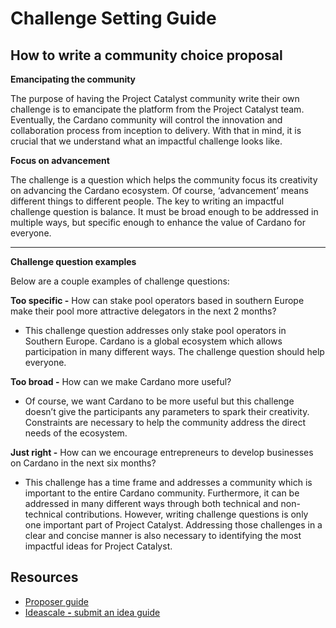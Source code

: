 # Challenge Setting Guide

## **How to write a community choice proposal**

**Emancipating the community**

The purpose of having the Project Catalyst community write their own challenge is to emancipate the platform from the Project Catalyst team. Eventually, the Cardano community will control the innovation and collaboration process from inception to delivery. With that in mind, it is crucial that we understand what an impactful challenge looks like.



**Focus on advancement**

The challenge is a question which helps the community focus its creativity on advancing the Cardano ecosystem. Of course, ‘advancement’ means different things to different people. The key to writing an impactful challenge question is balance. It must be broad enough to be addressed in multiple ways, but specific enough to enhance the value of Cardano for everyone.

****

**Challenge question examples**

Below are a couple examples of challenge questions:

**Too specific -** How can stake pool operators based in southern Europe make their pool more attractive delegators in the next 2 months?

* This challenge question addresses only stake pool operators in Southern Europe. Cardano is a global ecosystem which allows participation in many different ways. The challenge question should help everyone.

**Too broad -** How can we make Cardano more useful?

* Of course, we want Cardano to be more useful but this challenge doesn’t give the participants any parameters to spark their creativity. Constraints are necessary to help the community address the direct needs of the ecosystem.

**Just right -** How can we encourage entrepreneurs to develop businesses on Cardano in the next six months?

* This challenge has a time frame and addresses a community which is important to the entire Cardano community. Furthermore, it can be addressed in many different ways through both technical and non-technical contributions. However, writing challenge questions is only one important part of Project Catalyst. Addressing those challenges in a clear and concise manner is also necessary to identifying the most impactful ideas for Project Catalyst.



## Re**sources**

* [Proposer guide](https://docs.google.com/document/d/1oE\_cnP0gksdAanXV4w5DYaDNp\_tbYEvyHhTUG4HYZ3Q/edit)
* [Ideascale **-** submit an idea guide](https://intercom.help/ideascale/en/articles/682959-submit-an-idea)
